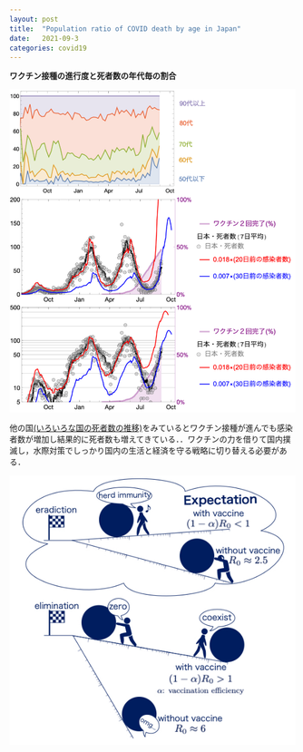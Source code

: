 ```yaml
---
layout: post
title:  "Population ratio of COVID death by age in Japan"
date:   2021-09-3
categories: covid19
---
```



**ワクチン接種の進行度と死者数の年代毎の割合**

![Japan deaths by ages](/assets/img/japan_deaths.jpg)


他の国[(いろいろな国の死者数の推移)](/covid19/2021/08/30/covid19-world.html)をみているとワクチン接種が進んでも感染者数が増加し結果的に死者数も増えてきている．．ワクチンの力を借りて国内撲滅し，水際対策でしっかり国内の生活と経済を守る戦略に切り替える必要がある．

![Zero Covid with vaccine](/assets/img/zeroCOVID_with_vaccine.jpg)
